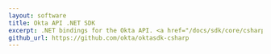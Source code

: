 ```yaml
---
layout: software
title: Okta API .NET SDK
excerpt: .NET bindings for the Okta API. <a href="/docs/sdk/core/csharp_api_sdk/html/6af60b57-62fa-477c-a899-e2f21286c53d.htm/">Get started now</a>.
github_url: https://github.com/okta/oktasdk-csharp
---
```

